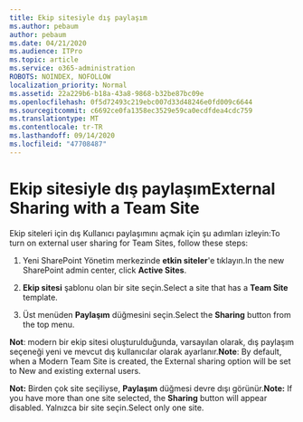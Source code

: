 ```yaml
---
title: Ekip sitesiyle dış paylaşım
ms.author: pebaum
author: pebaum
ms.date: 04/21/2020
ms.audience: ITPro
ms.topic: article
ms.service: o365-administration
ROBOTS: NOINDEX, NOFOLLOW
localization_priority: Normal
ms.assetid: 22a229b6-b18a-43a8-9868-b32be87bc09e
ms.openlocfilehash: 0f5d72493c219ebc007d33d48246e0fd009c6644
ms.sourcegitcommit: c6692ce0fa1358ec3529e59ca0ecdfdea4cdc759
ms.translationtype: MT
ms.contentlocale: tr-TR
ms.lasthandoff: 09/14/2020
ms.locfileid: "47708487"
---
```

# <a name="external-sharing-with-a-team-site"></a><span data-ttu-id="7f5d0-102">Ekip sitesiyle dış paylaşım</span><span class="sxs-lookup"><span data-stu-id="7f5d0-102">External Sharing with a Team Site</span></span>

<span data-ttu-id="7f5d0-103">Ekip siteleri için dış Kullanıcı paylaşımını açmak için şu adımları izleyin:</span><span class="sxs-lookup"><span data-stu-id="7f5d0-103">To turn on external user sharing for Team Sites, follow these steps:</span></span> 
  
1. <span data-ttu-id="7f5d0-104">Yeni SharePoint Yönetim merkezinde **etkin siteler**'e tıklayın.</span><span class="sxs-lookup"><span data-stu-id="7f5d0-104">In the new SharePoint admin center, click **Active Sites**.</span></span>
  
2. <span data-ttu-id="7f5d0-105">**Ekip sitesi** şablonu olan bir site seçin.</span><span class="sxs-lookup"><span data-stu-id="7f5d0-105">Select a site that has a **Team Site** template.</span></span> 
  
3. <span data-ttu-id="7f5d0-106">Üst menüden **Paylaşım** düğmesini seçin.</span><span class="sxs-lookup"><span data-stu-id="7f5d0-106">Select the **Sharing** button from the top menu.</span></span> 
  
 <span data-ttu-id="7f5d0-107">**Not**: modern bir ekip sitesi oluşturulduğunda, varsayılan olarak, dış paylaşım seçeneği yeni ve mevcut dış kullanıcılar olarak ayarlanır.</span><span class="sxs-lookup"><span data-stu-id="7f5d0-107">**Note**: By default, when a Modern Team Site is created, the External sharing option will be set to New and existing external users.</span></span> 
  
 <span data-ttu-id="7f5d0-108">**Not:** Birden çok site seçiliyse, **Paylaşım** düğmesi devre dışı görünür.</span><span class="sxs-lookup"><span data-stu-id="7f5d0-108">**Note:** If you have more than one site selected, the **Sharing** button will appear disabled.</span></span> <span data-ttu-id="7f5d0-109">Yalnızca bir site seçin.</span><span class="sxs-lookup"><span data-stu-id="7f5d0-109">Select only one site.</span></span> 
  

